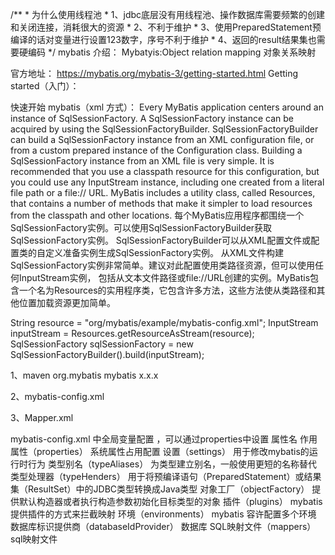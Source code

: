  /**
     * 为什么使用线程池
     * 1、jdbc底层没有用线程池、操作数据库需要频繁的创建和关闭连接，消耗很大的资源
     * 2、不利于维护
     * 3、使用PreparedStatement预编译的话对变量进行设置123数字，序号不利于维护
     * 4、返回的result结果集也需要硬编码
     */
mybatis 介绍：
Mybatyis:Object relation mapping 对象关系映射

官方地址：
    https://mybatis.org/mybatis-3/getting-started.html
Getting started（入门）：    

快速开始 mybatis（xml 方式）：
Every MyBatis application centers around an instance of SqlSessionFactory. A SqlSessionFactory instance can be acquired by using the SqlSessionFactoryBuilder. 
SqlSessionFactoryBuilder can build a SqlSessionFactory instance from an XML configuration file, or from a custom prepared instance of the Configuration class.
Building a SqlSessionFactory instance from an XML file is very simple. 
It is recommended that you use a classpath resource for this configuration, 
but you could use any InputStream instance, including one created from a literal file path or a file:// URL. 
MyBatis includes a utility class, called Resources, 
that contains a number of methods that make it simpler to load resources from the classpath and other locations.
每个MyBatis应用程序都围绕一个SqlSessionFactory实例。可以使用SqlSessionFactoryBuilder获取SqlSessionFactory实例。
SqlSessionFactoryBuilder可以从XML配置文件或配置类的自定义准备实例生成SqlSessionFactory实例。
从XML文件构建SqlSessionFactory实例非常简单。建议对此配置使用类路径资源，但可以使用任何InputStream实例，
包括从文本文件路径或file://URL创建的实例。MyBatis包含一个名为Resources的实用程序类，它包含许多方法，这些方法使从类路径和其他位置加载资源更加简单。

String resource = "org/mybatis/example/mybatis-config.xml";
InputStream inputStream = Resources.getResourceAsStream(resource);
SqlSessionFactory sqlSessionFactory =
  new SqlSessionFactoryBuilder().build(inputStream);

1、maven
<dependency>
  <groupId>org.mybatis</groupId>
  <artifactId>mybatis</artifactId>
  <version>x.x.x</version>
</dependency>

2、mybatis-config.xml

3、Mapper.xml


mybatis-config.xml 中全局变量配置 ，可以通过properties中设置
    属性名                          作用
    属性（properties）              系统属性占用配置
    设置（settings）                用于修改mybatis的运行时行为
    类型别名（typeAliases）          为类型建立别名，一般使用更短的名称替代
    类型处理器（typeHenders）         用于将预编译语句（PreparedStatement）或结果集（ResultSet）中的JDBC类型转换成Java类型
    对象工厂（objectFactory）         提供默认构造器或者执行构造参数初始化目标类型的对象
    插件（plugins）                    mybatis 提供插件的方式来拦截映射
    环境（environments）                mybatis 容许配置多个环境
    数据库标识提供商（databaseIdProvider）   数据库
    SQL映射文件（mappers）                sql映射文件

